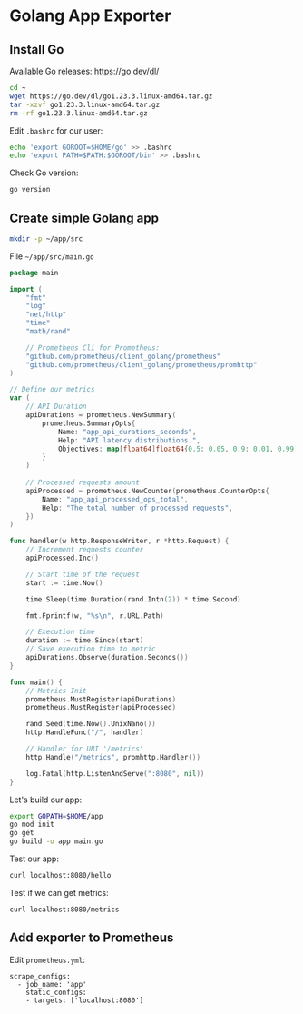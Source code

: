 # Golang App Exporter

## Install Go

Available Go releases: https://go.dev/dl/

```bash
cd ~
wget https://go.dev/dl/go1.23.3.linux-amd64.tar.gz
tar -xzvf go1.23.3.linux-amd64.tar.gz
rm -rf go1.23.3.linux-amd64.tar.gz
```
Edit `.bashrc` for our user:

```bash
echo 'export GOROOT=$HOME/go' >> .bashrc
echo 'export PATH=$PATH:$GOROOT/bin' >> .bashrc
```
Check Go version:

```bash
go version
```

## Create simple Golang app

```bash
mkdir -p ~/app/src
```

File `~/app/src/main.go`

```go
package main

import (
    "fmt"
    "log"
    "net/http"
    "time"
    "math/rand"

    // Prometheus Cli for Prometheus:
    "github.com/prometheus/client_golang/prometheus"
    "github.com/prometheus/client_golang/prometheus/promhttp"
)

// Define our metrics
var (
    // API Duration
    apiDurations = prometheus.NewSummary(
        prometheus.SummaryOpts{
            Name: "app_api_durations_seconds",
            Help: "API latency distributions.",
            Objectives: map[float64]float64{0.5: 0.05, 0.9: 0.01, 0.99: 0.001},
        }
    )
    
    // Processed requests amount
    apiProcessed = prometheus.NewCounter(prometheus.CounterOpts{
        Name: "app_api_processed_ops_total",
        Help: "The total number of processed requests",
    })
)

func handler(w http.ResponseWriter, r *http.Request) {
    // Increment requests counter
    apiProcessed.Inc()

    // Start time of the request
    start := time.Now()

    time.Sleep(time.Duration(rand.Intn(2)) * time.Second)

    fmt.Fprintf(w, "%s\n", r.URL.Path)

    // Execution time
    duration := time.Since(start)
    // Save execution time to metric
    apiDurations.Observe(duration.Seconds())
}

func main() {
    // Metrics Init
    prometheus.MustRegister(apiDurations)
    prometheus.MustRegister(apiProcessed)

    rand.Seed(time.Now().UnixNano())
    http.HandleFunc("/", handler)

    // Handler for URI '/metrics'
    http.Handle("/metrics", promhttp.Handler())

    log.Fatal(http.ListenAndServe(":8080", nil))
}
```

Let's build our app:

```bash
export GOPATH=$HOME/app
go mod init
go get
go build -o app main.go
```

Test our app:

```bash
curl localhost:8080/hello
```

Test if we can get metrics:

```bash
curl localhost:8080/metrics
```

## Add exporter to Prometheus

Edit `prometheus.yml`:

```
scrape_configs:
  - job_name: 'app'
    static_configs:
    - targets: ['localhost:8080']
```
